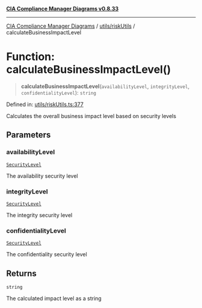 [**CIA Compliance Manager Diagrams v0.8.33**](../../../README.md)

***

[CIA Compliance Manager Diagrams](../../../modules.md) / [utils/riskUtils](../README.md) / calculateBusinessImpactLevel

# Function: calculateBusinessImpactLevel()

> **calculateBusinessImpactLevel**(`availabilityLevel`, `integrityLevel`, `confidentialityLevel`): `string`

Defined in: [utils/riskUtils.ts:377](https://github.com/Hack23/cia-compliance-manager/blob/1f4f2c51bc48d917eff1eb43881cee05d381f406/src/utils/riskUtils.ts#L377)

Calculates the overall business impact level based on security levels

## Parameters

### availabilityLevel

[`SecurityLevel`](../../../types/cia/type-aliases/SecurityLevel.md)

The availability security level

### integrityLevel

[`SecurityLevel`](../../../types/cia/type-aliases/SecurityLevel.md)

The integrity security level

### confidentialityLevel

[`SecurityLevel`](../../../types/cia/type-aliases/SecurityLevel.md)

The confidentiality security level

## Returns

`string`

The calculated impact level as a string
